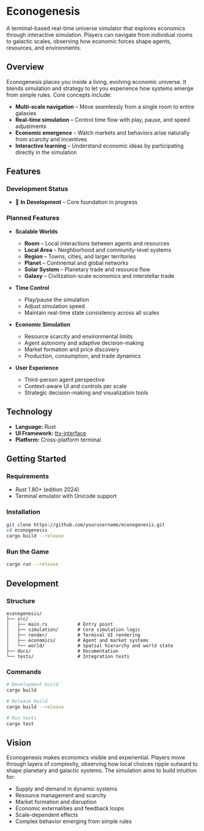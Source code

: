 # Econogenesis

A terminal-based real-time universe simulator that explores economics through interactive simulation. Players can navigate from individual rooms to galactic scales, observing how economic forces shape agents, resources, and environments.

## Overview

Econogenesis places you inside a living, evolving economic universe. It blends simulation and strategy to let you experience how systems emerge from simple rules. Core concepts include:

- **Multi-scale navigation** – Move seamlessly from a single room to entire galaxies
- **Real-time simulation** – Control time flow with play, pause, and speed adjustments
- **Economic emergence** – Watch markets and behaviors arise naturally from scarcity and incentives
- **Interactive learning** – Understand economic ideas by participating directly in the simulation

## Features

### Development Status

- 🚧 **In Development** – Core foundation in progress

### Planned Features

- **Scalable Worlds**

  - **Room** – Local interactions between agents and resources
  - **Local Area** – Neighborhood and community-level systems
  - **Region** – Towns, cities, and larger territories
  - **Planet** – Continental and global networks
  - **Solar System** – Planetary trade and resource flow
  - **Galaxy** – Civilization-scale economics and interstellar trade

- **Time Control**

  - Play/pause the simulation
  - Adjust simulation speed
  - Maintain real-time state consistency across all scales

- **Economic Simulation**

  - Resource scarcity and environmental limits
  - Agent autonomy and adaptive decision-making
  - Market formation and price discovery
  - Production, consumption, and trade dynamics

- **User Experience**

  - Third-person agent perspective
  - Context-aware UI and controls per scale
  - Strategic decision-making and visualization tools

## Technology

- **Language:** Rust
- **UI Framework:** [tty-interface](https://crates.io/crates/tty-interface)
- **Platform:** Cross-platform terminal

## Getting Started

### Requirements

- Rust 1.80+ (edition 2024)
- Terminal emulator with Unicode support

### Installation

```bash
git clone https://github.com/yourusername/econogenesis.git
cd econogenesis
cargo build --release
```

### Run the Game

```bash
cargo run --release
```

## Development

### Structure

```
econogenesis/
├── src/
│   ├── main.rs           # Entry point
│   ├── simulation/       # Core simulation logic
│   ├── render/           # Terminal UI rendering
│   ├── economics/        # Agent and market systems
│   └── world/            # Spatial hierarchy and world state
├── docs/                 # Documentation
└── tests/                # Integration tests
```

### Commands

```bash
# Development build
cargo build

# Release build
cargo build --release

# Run tests
cargo test
```

## Vision

Econogenesis makes economics visible and experiential. Players move through layers of complexity, observing how local choices ripple outward to shape planetary and galactic systems. The simulation aims to build intuition for:

- Supply and demand in dynamic systems
- Resource management and scarcity
- Market formation and disruption
- Economic externalities and feedback loops
- Scale-dependent effects
- Complex behavior emerging from simple rules
